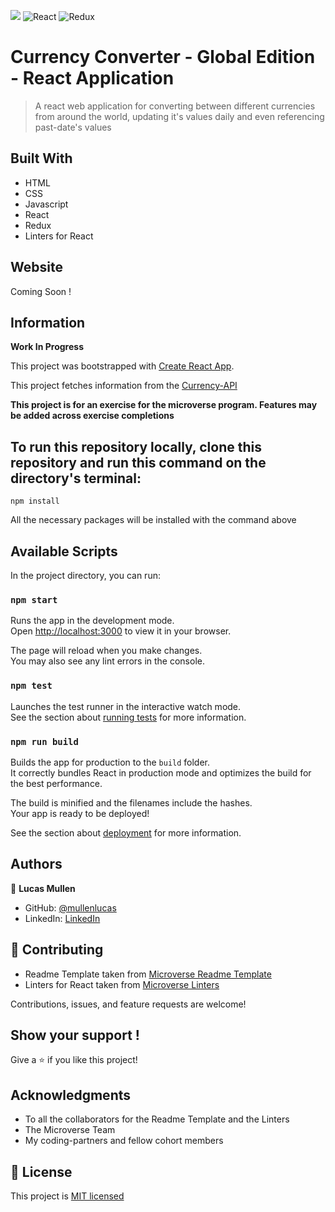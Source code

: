 ![](https://img.shields.io/badge/Microverse-blueviolet) ![React](https://img.shields.io/badge/react-%2320232a.svg?style=for-the-badge&logo=react&logoColor=%2361DAFB) ![Redux](https://img.shields.io/badge/redux-%23593d88.svg?style=for-the-badge&logo=redux&logoColor=white)

# Currency Converter - Global Edition - React Application

> A react web application for converting between different currencies from around the world, updating it's values daily and even referencing past-date's values

## Built With

- HTML
- CSS
- Javascript
- React
- Redux
- Linters for React

## Website

Coming Soon !

## Information

**Work In Progress**

This project was bootstrapped with [Create React App](https://github.com/facebook/create-react-app).

This project fetches information from the [Currency-API]()

**This project is for an exercise for the microverse program. Features may be added across exercise completions**

## To run this repository locally, clone this repository and run this command on the directory's terminal:

```
npm install
```
All the necessary packages will be installed with the command above

## Available Scripts

In the project directory, you can run:

### `npm start`

Runs the app in the development mode.\
Open [http://localhost:3000](http://localhost:3000) to view it in your browser.

The page will reload when you make changes.\
You may also see any lint errors in the console.

### `npm test`

Launches the test runner in the interactive watch mode.\
See the section about [running tests](https://facebook.github.io/create-react-app/docs/running-tests) for more information.

### `npm run build`

Builds the app for production to the `build` folder.\
It correctly bundles React in production mode and optimizes the build for the best performance.

The build is minified and the filenames include the hashes.\
Your app is ready to be deployed!

See the section about [deployment](https://facebook.github.io/create-react-app/docs/deployment) for more information.

## Authors

👤 **Lucas Mullen**

- GitHub: [@mullenlucas](https://github.com/mullenlucas)
- LinkedIn: [LinkedIn](https://www.linkedin.com/in/lucas-mullen-447312119/)

## 🤝 Contributing

 - Readme Template taken from [Microverse Readme Template](https://github.com/microverseinc/readme-template)
 - Linters for React taken from [Microverse Linters](https://github.com/microverseinc/linters-config)
 
Contributions, issues, and feature requests are welcome!

## Show your support !

Give a ⭐️ if you like this project!

## Acknowledgments

- To all the collaborators for the Readme Template and the Linters
- The Microverse Team
- My coding-partners and fellow cohort members

## 📝 License

This project is [MIT licensed](https://github.com/mullenlucas/space-travelers-hub/blob/dev/MIT.md)
